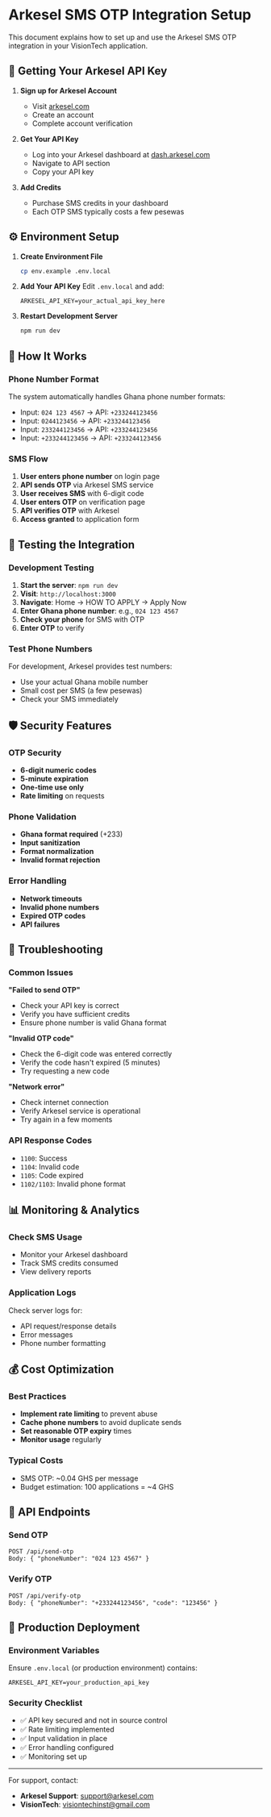 # Arkesel SMS OTP Integration Setup

This document explains how to set up and use the Arkesel SMS OTP integration in your VisionTech application.

## 🔑 Getting Your Arkesel API Key

1. **Sign up for Arkesel Account**
   - Visit [arkesel.com](https://arkesel.com)
   - Create an account
   - Complete account verification

2. **Get Your API Key**
   - Log into your Arkesel dashboard at [dash.arkesel.com](https://dash.arkesel.com)
   - Navigate to API section
   - Copy your API key

3. **Add Credits**
   - Purchase SMS credits in your dashboard
   - Each OTP SMS typically costs a few pesewas

## ⚙️ Environment Setup

1. **Create Environment File**
   ```bash
   cp env.example .env.local
   ```

2. **Add Your API Key**
   Edit `.env.local` and add:
   ```env
   ARKESEL_API_KEY=your_actual_api_key_here
   ```

3. **Restart Development Server**
   ```bash
   npm run dev
   ```

## 🔧 How It Works

### Phone Number Format
The system automatically handles Ghana phone number formats:
- Input: `024 123 4567` → API: `+233244123456`
- Input: `0244123456` → API: `+233244123456`  
- Input: `233244123456` → API: `+233244123456`
- Input: `+233244123456` → API: `+233244123456`

### SMS Flow
1. **User enters phone number** on login page
2. **API sends OTP** via Arkesel SMS service
3. **User receives SMS** with 6-digit code
4. **User enters OTP** on verification page
5. **API verifies OTP** with Arkesel
6. **Access granted** to application form

## 📱 Testing the Integration

### Development Testing
1. **Start the server**: `npm run dev`
2. **Visit**: `http://localhost:3000`
3. **Navigate**: Home → HOW TO APPLY → Apply Now
4. **Enter Ghana phone number**: e.g., `024 123 4567`
5. **Check your phone** for SMS with OTP
6. **Enter OTP** to verify

### Test Phone Numbers
For development, Arkesel provides test numbers:
- Use your actual Ghana mobile number
- Small cost per SMS (a few pesewas)
- Check your SMS immediately

## 🛡️ Security Features

### OTP Security
- **6-digit numeric codes**
- **5-minute expiration**
- **One-time use only**
- **Rate limiting** on requests

### Phone Validation
- **Ghana format required** (+233)
- **Input sanitization**
- **Format normalization**
- **Invalid format rejection**

### Error Handling
- **Network timeouts**
- **Invalid phone numbers**
- **Expired OTP codes**
- **API failures**

## 🚨 Troubleshooting

### Common Issues

**"Failed to send OTP"**
- Check your API key is correct
- Verify you have sufficient credits
- Ensure phone number is valid Ghana format

**"Invalid OTP code"**
- Check the 6-digit code was entered correctly
- Verify the code hasn't expired (5 minutes)
- Try requesting a new code

**"Network error"**
- Check internet connection
- Verify Arkesel service is operational
- Try again in a few moments

### API Response Codes
- `1100`: Success
- `1104`: Invalid code
- `1105`: Code expired
- `1102/1103`: Invalid phone format

## 📊 Monitoring & Analytics

### Check SMS Usage
- Monitor your Arkesel dashboard
- Track SMS credits consumed
- View delivery reports

### Application Logs
Check server logs for:
- API request/response details
- Error messages
- Phone number formatting

## 💰 Cost Optimization

### Best Practices
- **Implement rate limiting** to prevent abuse
- **Cache phone numbers** to avoid duplicate sends
- **Set reasonable OTP expiry** times
- **Monitor usage** regularly

### Typical Costs
- SMS OTP: ~0.04 GHS per message
- Budget estimation: 100 applications = ~4 GHS

## 🔄 API Endpoints

### Send OTP
```
POST /api/send-otp
Body: { "phoneNumber": "024 123 4567" }
```

### Verify OTP  
```
POST /api/verify-otp
Body: { "phoneNumber": "+233244123456", "code": "123456" }
```

## 🚀 Production Deployment

### Environment Variables
Ensure `.env.local` (or production environment) contains:
```env
ARKESEL_API_KEY=your_production_api_key
```

### Security Checklist
- ✅ API key secured and not in source control
- ✅ Rate limiting implemented
- ✅ Input validation in place
- ✅ Error handling configured
- ✅ Monitoring set up

---

For support, contact:
- **Arkesel Support**: [support@arkesel.com](mailto:support@arkesel.com)
- **VisionTech**: visiontechinst@gmail.com
